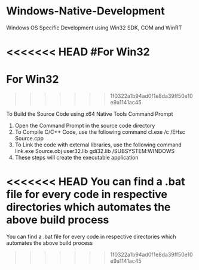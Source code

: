 # Windows-Native-Development
Windows OS Specific Development using Win32 SDK, COM and WinRT


<<<<<<< HEAD
#For Win32
=======
# For Win32
>>>>>>> 1f0322a1b94ad0f1e8da39ff50e10e9a1141ac45

To Build the Source Code using x64 Native Tools Command Prompt

1. Open the Command Prompt in the source code directory
2.	To Compile C/C++ Code, use the following command
		cl.exe /c /EHsc Source.cpp
3. To Link the code with external libraries, use the following command
		link.exe Source.obj user32.lib gdi32.lib /SUBSYSTEM:WINDOWS
4. These steps will create the executable application

<<<<<<< HEAD
You can find a .bat file for every code in respective directories which automates the above build process
=======
You can find a .bat file for every code in respective directories which automates the above build process
>>>>>>> 1f0322a1b94ad0f1e8da39ff50e10e9a1141ac45
